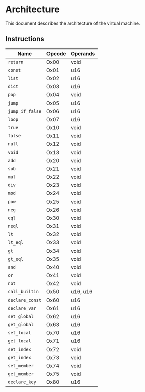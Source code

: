  # Architecture
 This document describes the architecture of the virtual machine.

 ## Instructions
| Name            | Opcode | Operands |
| --------------- | ------ | -------- |
| `return`        | 0x00   | void     |
| `const`         | 0x01   | u16      |
| `list`          | 0x02   | u16      |
| `dict`          | 0x03   | u16      |
| `pop`           | 0x04   | void     |
| `jump`          | 0x05   | u16      |
| `jump_if_false` | 0x06   | u16      |
| `loop`          | 0x07   | u16      |
| `true`          | 0x10   | void     |
| `false`         | 0x11   | void     |
| `null`          | 0x12   | void     |
| `void`          | 0x13   | void     |
| `add`           | 0x20   | void     |
| `sub`           | 0x21   | void     |
| `mul`           | 0x22   | void     |
| `div`           | 0x23   | void     |
| `mod`           | 0x24   | void     |
| `pow`           | 0x25   | void     |
| `neg`           | 0x26   | void     |
| `eql`           | 0x30   | void     |
| `neql`          | 0x31   | void     |
| `lt`            | 0x32   | void     |
| `lt_eql`        | 0x33   | void     |
| `gt`            | 0x34   | void     |
| `gt_eql`        | 0x35   | void     |
| `and`           | 0x40   | void     |
| `or`            | 0x41   | void     |
| `not`           | 0x42   | void     |
| `call_builtin`  | 0x50   | u16, u16 |
| `declare_const` | 0x60   | u16      |
| `declare_var`   | 0x61   | u16      |
| `set_global`    | 0x62   | u16      |
| `get_global`    | 0x63   | u16      |
| `set_local`     | 0x70   | u16      |
| `get_local`     | 0x71   | u16      |
| `set_index`     | 0x72   | void     |
| `get_index`     | 0x73   | void     |
| `set_member`    | 0x74   | void     |
| `get_member`    | 0x75   | void     |
| `declare_key`   | 0x80   | u16      |
